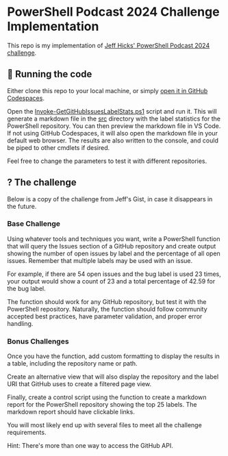 # PowerShell Podcast 2024 Challenge Implementation

This repo is my implementation of [Jeff Hicks' PowerShell Podcast 2024 challenge](https://gist.github.com/jdhitsolutions/36f16e9b2d89353cfa93edc8e4b5b3c3).

## 🚀 Running the code

Either clone this repo to your local machine, or simply [open it in GitHub Codespaces](https://codespaces.new/deadlydog/Challenge.JeffHicksPowerShellPodcastChallenge2024).

Open the [Invoke-GetGitHubIssuesLabelStats.ps1](/src/Invoke-GetGitHubIssuesLabelStats.ps1) script and run it.
This will generate a markdown file in the [src](/src) directory with the label statistics for the PowerShell repository.
You can then preview the markdown file in VS Code.
If not using GitHub Codespaces, it will also open the markdown file in your default web browser.
The results are also written to the console, and could be piped to other cmdlets if desired.

Feel free to change the parameters to test it with different repositories.

## ? The challenge

Below is a copy of the challenge from Jeff's Gist, in case it disappears in the future.

### Base Challenge

Using whatever tools and techniques you want, write a PowerShell function that will query the Issues section of a GitHub repository and create output showing the number of open issues by label and the percentage of all open issues.
Remember that multiple labels may be used with an issue.

For example, if there are 54 open issues and the bug label is used 23 times, your output would show a count of 23 and a total percentage of 42.59 for the bug label.

The function should work for any GitHub repository, but test it with the PowerShell repository.
Naturally, the function should follow community accepted best practices, have parameter validation, and proper error handling.

### Bonus Challenges

Once you have the function, add custom formatting to display the results in a table, including the repository name or path.

Create an alternative view that will also display the repository and the label URI that GitHub uses to create a filtered page view.

Finally, create a control script using the function to create a markdown report for the PowerShell repository showing the top 25 labels.
The markdown report should have clickable links.

You will most likely end up with several files to meet all the challenge requirements.

Hint: There's more than one way to access the GitHub API.
